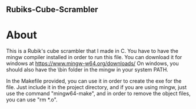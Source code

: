 ## Rubiks-Cube-Scrambler

# About
This is a Rubik's cube scrambler that I made in C. You have to have the mingw compiler installed in order to run this file. 
You can download it for windows at https://www.mingw-w64.org/downloads/
On windows, you should also have the \bin folder in the mingw in your system PATH.

In the Makefile provided, you can use it in order to create the exe for the file. Just include it in the project directory, and if you are using mingw,
just use the command "mingw64-make", and in order to remove the object files, you can use "rm *.o".
